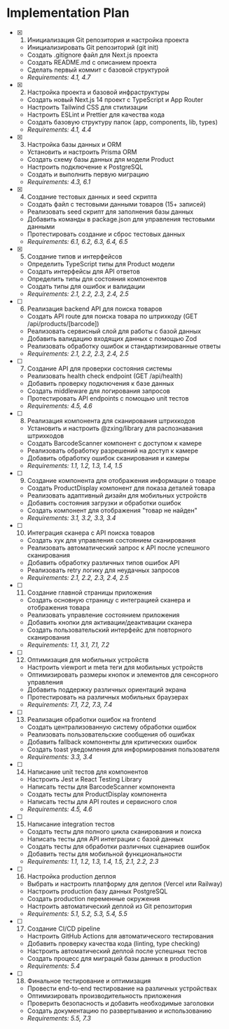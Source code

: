 # Implementation Plan

- [x] 1. Инициализация Git репозитория и настройка проекта
  - Инициализировать Git репозиторий (git init)
  - Создать .gitignore файл для Next.js проекта
  - Создать README.md с описанием проекта
  - Сделать первый коммит с базовой структурой
  - _Requirements: 4.1, 4.7_

- [x] 2. Настройка проекта и базовой инфраструктуры
  - Создать новый Next.js 14 проект с TypeScript и App Router
  - Настроить Tailwind CSS для стилизации
  - Настроить ESLint и Prettier для качества кода
  - Создать базовую структуру папок (app, components, lib, types)
  - _Requirements: 4.1, 4.4_

- [x] 3. Настройка базы данных и ORM
  - Установить и настроить Prisma ORM
  - Создать схему базы данных для модели Product
  - Настроить подключение к PostgreSQL
  - Создать и выполнить первую миграцию
  - _Requirements: 4.3, 6.1_

- [x] 4. Создание тестовых данных и seed скрипта
  - Создать файл с тестовыми данными товаров (15+ записей)
  - Реализовать seed скрипт для заполнения базы данных
  - Добавить команды в package.json для управления тестовыми данными
  - Протестировать создание и сброс тестовых данных
  - _Requirements: 6.1, 6.2, 6.3, 6.4, 6.5_

- [x] 5. Создание типов и интерфейсов
  - Определить TypeScript типы для Product модели
  - Создать интерфейсы для API ответов
  - Определить типы для состояния компонентов
  - Создать типы для ошибок и валидации
  - _Requirements: 2.1, 2.2, 2.3, 2.4, 2.5_

- [ ] 6. Реализация backend API для поиска товаров
  - Создать API route для поиска товара по штрихкоду (GET /api/products/[barcode])
  - Реализовать сервисный слой для работы с базой данных
  - Добавить валидацию входящих данных с помощью Zod
  - Реализовать обработку ошибок и стандартизированные ответы
  - _Requirements: 2.1, 2.2, 2.3, 2.4, 2.5_

- [ ] 7. Создание API для проверки состояния системы
  - Реализовать health check endpoint (GET /api/health)
  - Добавить проверку подключения к базе данных
  - Создать middleware для логирования запросов
  - Протестировать API endpoints с помощью unit тестов
  - _Requirements: 4.5, 4.6_

- [ ] 8. Реализация компонента для сканирования штрихкодов
  - Установить и настроить @zxing/library для распознавания штрихкодов
  - Создать BarcodeScanner компонент с доступом к камере
  - Реализовать обработку разрешений на доступ к камере
  - Добавить обработку ошибок сканирования и камеры
  - _Requirements: 1.1, 1.2, 1.3, 1.4, 1.5_

- [ ] 9. Создание компонента для отображения информации о товаре
  - Создать ProductDisplay компонент для показа деталей товара
  - Реализовать адаптивный дизайн для мобильных устройств
  - Добавить состояния загрузки и обработки ошибок
  - Создать компонент для отображения "товар не найден"
  - _Requirements: 3.1, 3.2, 3.3, 3.4_

- [ ] 10. Интеграция сканера с API поиска товаров
  - Создать хук для управления состоянием сканирования
  - Реализовать автоматический запрос к API после успешного сканирования
  - Добавить обработку различных типов ошибок API
  - Реализовать retry логику для неудачных запросов
  - _Requirements: 2.1, 2.2, 2.3, 2.4, 2.5_

- [ ] 11. Создание главной страницы приложения
  - Создать основную страницу с интеграцией сканера и отображения товара
  - Реализовать управление состоянием приложения
  - Добавить кнопки для активации/деактивации сканера
  - Создать пользовательский интерфейс для повторного сканирования
  - _Requirements: 1.1, 3.1, 7.1, 7.2_

- [ ] 12. Оптимизация для мобильных устройств
  - Настроить viewport и meta теги для мобильных устройств
  - Оптимизировать размеры кнопок и элементов для сенсорного управления
  - Добавить поддержку различных ориентаций экрана
  - Протестировать на различных мобильных браузерах
  - _Requirements: 7.1, 7.2, 7.3, 7.4_

- [ ] 13. Реализация обработки ошибок на frontend
  - Создать централизованную систему обработки ошибок
  - Реализовать пользовательские сообщения об ошибках
  - Добавить fallback компоненты для критических ошибок
  - Создать toast уведомления для информирования пользователя
  - _Requirements: 3.3, 3.4_

- [ ] 14. Написание unit тестов для компонентов
  - Настроить Jest и React Testing Library
  - Написать тесты для BarcodeScanner компонента
  - Создать тесты для ProductDisplay компонента
  - Написать тесты для API routes и сервисного слоя
  - _Requirements: 4.5, 4.6_

- [ ] 15. Написание integration тестов
  - Создать тесты для полного цикла сканирования и поиска
  - Написать тесты для API интеграции с базой данных
  - Создать тесты для обработки различных сценариев ошибок
  - Добавить тесты для мобильной функциональности
  - _Requirements: 1.1, 1.2, 1.3, 1.4, 1.5, 2.1, 2.2, 2.3_

- [ ] 16. Настройка production деплоя
  - Выбрать и настроить платформу для деплоя (Vercel или Railway)
  - Настроить production базу данных PostgreSQL
  - Создать production переменные окружения
  - Настроить автоматический деплой из Git репозитория
  - _Requirements: 5.1, 5.2, 5.3, 5.4, 5.5_

- [ ] 17. Создание CI/CD pipeline
  - Настроить GitHub Actions для автоматического тестирования
  - Добавить проверку качества кода (linting, type checking)
  - Настроить автоматический деплой после успешных тестов
  - Создать процесс для миграций базы данных в production
  - _Requirements: 5.4_

- [ ] 18. Финальное тестирование и оптимизация
  - Провести end-to-end тестирование на различных устройствах
  - Оптимизировать производительность приложения
  - Проверить безопасность и добавить необходимые заголовки
  - Создать документацию по развертыванию и использованию
  - _Requirements: 5.5, 7.3_

